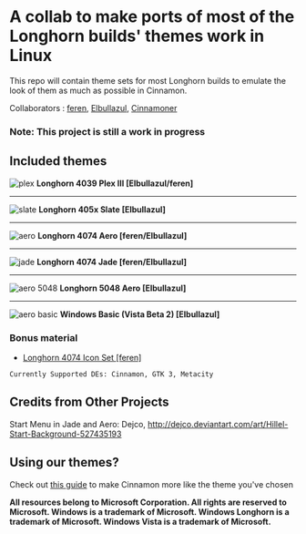 # A collab to make ports of most of the Longhorn builds' themes work in Linux #
This repo will contain theme sets for most Longhorn builds to emulate the look of them as much as possible in Cinnamon.

Collaborators : [feren](https://github.com/feren), [Elbullazul](https://github.com/Elbullazul), [Cinnamoner](https://github.com/cinnamoner)

### Note: This project is still a work in progress ###

**Included themes**
---

![plex](http://b00merang.weebly.com/uploads/1/6/8/1/16813022/screenshot-2016-10-19-14-03-43_orig.png)
**Longhorn 4039 Plex III [Elbullazul/feren]**

***
![slate](http://b00merang.weebly.com/uploads/1/6/8/1/16813022/screenshot-2016-10-02-18-49-06_orig.png)
**Longhorn 405x Slate [Elbullazul]**

***
![aero](http://b00merang.weebly.com/uploads/1/6/8/1/16813022/49b70188-a4b1-11e6-8eff-2cd527fbcdae_orig.png)
**Longhorn 4074 Aero [feren/Elbullazul]**

***
![jade](http://b00merang.weebly.com/uploads/1/6/8/1/16813022/screenshot-2016-09-30-16-22-05_orig.png)
**Longhorn 4074 Jade [feren/Elbullazul]**

***
![aero 5048](http://b00merang.weebly.com/uploads/1/6/8/1/16813022/virtualbox-linux-mint-18-1-07-12-2016-14-05-28_orig.png)
**Longhorn 5048 Aero [Elbullazul]**

***
![aero basic](http://b00merang.weebly.com/uploads/1/6/8/1/16813022/546111039_orig.png)
**Windows Basic (Vista Beta 2) [Elbullazul]**

### Bonus material
- [Longhorn 4074 Icon Set [feren]](https://github.com/Elbullazul/Longhorn-Collaboration/tree/icons)


`Currently Supported DEs: Cinnamon, GTK 3, Metacity`

## Credits from Other Projects ##
Start Menu in Jade and Aero: Dejco, http://dejco.deviantart.com/art/Hillel-Start-Background-527435193

## Using our themes? ##
Check out [this guide](https://github.com/Elbullazul/Longhorn-Collaboration/blob/master/Tips%20for%20themes.md) to make Cinnamon more like the theme you've chosen

**All resources belong to Microsoft Corporation. All rights are reserved to Microsoft. Windows is a trademark of Microsoft. Windows Longhorn is a trademark of Microsoft. Windows Vista is a trademark of Microsoft.**
